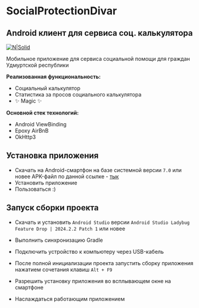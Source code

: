 # SocialProtectionDivar
## Android клиент для сервиса соц. калькулятора

[![N|Solid](https://sdtimes.com/wp-content/uploads/2021/08/kotlin-logo-150x60.jpeg)](https://kotlinlang.org)

Мобильное приложение для сервиса социальной помощи для граждан Удмуртской республики

**Реализованная функциональность:**
- Социальный калькулятор
- Статистика за просов социального калькулятора
- ✨ Magic ✨

**Основной стек технологий:**
- Android ViewBinding
- Epoxy AirBnB
- OkHttp3

## Установка приложения
- Скачать на Android-смартфон на базе системной версии ```7.0``` или новее APK-файл по данной ссылке - [тык][download_apk]
- Установить приложение
- Пользоваться :)

## Запуск сборки проекта
- Скачать и установить ```Android Studio``` версии ```Android Studio Ladybug Feature Drop | 2024.2.2 Patch 1``` или новее
- Выполнить синхронизацию Gradle
- Подключить устройство к компьютеру через USB-кабель
- После полной инициализации проекта запустить сборку приложения нажатием сочетания клавиш ```Alt + F9```
- Разрешить установку приложения во всплывающем окне на смартфоне
- Наслаждаться работающим приложением


   [download_apk]: <https://soc-protect-udmurt.arpakit.com/mobile_app>
